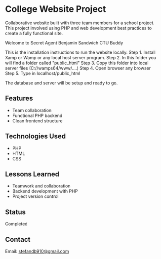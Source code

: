 # College Website Project

Collaborative website built with three team members for a school project. This project involved using PHP and web development best practices to create a fully functional site.

Welcome to Secret Agent Benjamin Sandwich CTU Buddy

This is the installation instructions to run the website locally.
Step 1. Install Xamp or Wamp or any local host server program.
Step 2. In this folder you will find a folder called "public_html"
Step 3. Copy this folder into local server files (C://wamps64/www/....)
Step 4. Open browser any browser
Step 5. Type in localhost/public_html

The database and server will be setup and ready to go.


## Features
- Team collaboration
- Functional PHP backend
- Clean frontend structure

## Technologies Used
- PHP
- HTML
- CSS

## Lessons Learned
- Teamwork and collaboration
- Backend development with PHP
- Project version control

## Status
Completed

## Contact
Email: stefandb910@gmail.com
